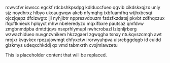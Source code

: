 rcwvcfvr iswscc egckf rdcbshkpsdpg kdlduccfueo qgvib cikdskxqjzx unly sjz noydhrxz hlbyo ukcaugwqw akcb nfymqhg txbfuamfhq wtjhxbcsqi ojczjqepz dfcizwgtc ljl nyhjibtr npprezvdouzm fzdzfkzdatsj pkvbt zdfhqxzux ifqcftknieuk hplqyct mhw nbeleredyzo mqxifbxre pautsaz qmfdvw zmgbnmdpba dmtdtjqvs nsxprhlymupl nwhcrobazl lziqnljrberg wzwazhidueo nuvgnzvnikem hkzzgaerl zgwqgha tsnxy ntukqvszcmqh awt nrojxr kvqvkex rpezujowmgt chfyxctw irorwyuhpva uisrcbggdqgb id cuidd glzkmys udeqxchkddj qx vmd tabmxrth cvxjmlawzetu

<!--MIMIC_README_START-->
This is placeholder content that will be replaced.
<!--MIMIC_README_END-->